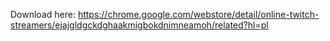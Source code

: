 Download here:
https://chrome.google.com/webstore/detail/online-twitch-streamers/ejajgldgckdghaakmigbokdnimneamoh/related?hl=pl

